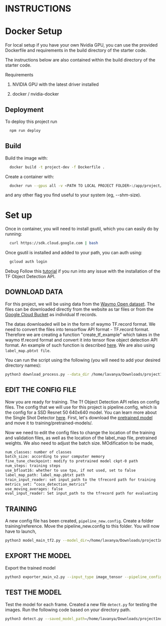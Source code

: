 
# INSTRUCTIONS

# Docker Setup

For local setup if you have your own Nvidia GPU, you can use the provided Dockerfile and requirements in the build directory of the starter code.

The instructions below are also contained within the build directory of the starter code.

Requirements

1. NVIDIA GPU with the latest driver installed

2. docker / nvidia-docker





## Deployment

To deploy this project run

```bash
  npm run deploy
```


## Build
Build the image with:


```bash
  docker build -t project-dev -f Dockerfile .

```

Create a container with:
```bash
  docker run --gpus all -v <PATH TO LOCAL PROJECT FOLDER>:/app/project/ --network=host -ti project-dev bash

```
and any other flag you find useful to your system (eg, --shm-size).

# Set up
Once in container, you will need to install gsutil, which you can easily do by running:
```bash
  curl https://sdk.cloud.google.com | bash

```
Once gsutil is installed and added to your path, you can auth using:
```bash
  gcloud auth login

```
Debug
Follow this [tutorial](https://tensorflow-object-detection-api-tutorial.readthedocs.io/en/latest/install.html#tensorflow-object-detection-api-installation)
 if you run into any issue with the installation of the TF Object Detection API.

 ## DOWNLOAD DATA
For this project, we will be using data from the [Waymo Open dataset](https://waymo.com/open/). The files can be downloaded directly from the website as tar files or from the [Google Cloud Bucket](https://console.cloud.google.com/storage/browser/waymo_open_dataset_v_1_2_0_individual_files) as individual tf records.

The datas downloaded will be in the form of waymo TF.record format. We need to convert the files into tensorflow API format - TF.record format. Therefore we are creating a function "create_tf_example" which takes in the waymo tf.record format and convert it into tensor flow object detection API format.
An example of such function is described [here](https://tensorflow-object-detection-api-tutorial.readthedocs.io/en/latest/training.html#create-tensorflow-records).
We are also using `label_map.pbtxt file`.

You can run the script using the following (you will need to add your desired directory names):
```bash
python3 download_process.py --data_dir /home/lavanya/Downloads/project1nd/processed --temp_dir /home/lavanya/Downloads/project1nd/training_data

```
## EDIT THE CONFIG FILE
Now you are ready for training. The Tf Object Detection API relies on config files. The config that we will use for this project is pipeline.config, which is the config for a SSD Resnet 50 640x640 model. You can learn more about the Single Shot Detector [here](https://arxiv.org/pdf/1512.02325.pdf).
First, let's download the [pretrained model](https://github.com/tensorflow/models/blob/master/research/object_detection/g3doc/tf2_detection_zoo.md) and move it to training/pretrained-models/.

Now we need to edit the config files to change the location of the training and validation files, as well as the location of the label_map file, pretrained weights. We also need to adjust the batch size. MOdification to be made,

```bash
num_classes: number of classes
batch_size: according to your computer memory
fine_tune_checkpoint: modify to pretrained model ckpt-0 path
num_steps: training steps
use_bfloat16: whether to use tpu, if not used, set to false
label_map_path: label_map.pbtxt path
train_input_reader: set input_path to the tfrecord path for training
metrics_set: “coco_detection_metrics”
use_moving_averages: false
eval_input_reader: Set input_path to the tfrecord path for evaluating
```
## TRAINING 
A new config file has been created, `pipeline_new.config`.
Create a folder training/reference. Move the pipeline_new.config to this folder. You will now have to launch,
```bash
python3 model_main_tf2.py --model_dir=/home/lavanya/Downloads/project1nd/training/reference/ --pipeline_config_path=/home/lavanya/Downloads/project1nd/training/reference/pipeline_new.config
```
## EXPORT THE MODEL
Export the trained model
```bash
python3 exporter_main_v2.py --input_type image_tensor --pipeline_config_path /home/lavanya/Downloads/project1nd/training/reference/pipeline_new.config --trained_checkpoint_dir /home/lavanya/Downloads/project1nd/training/reference/ ckpt-26 --output_directory /home/lavanya/Downloads/project1nd/training/reference/experiment/exported_model_26/
```
## TEST THE MODEL
Test the model for each frame.
Created a new file `detect.py` for testing the images. Run the following code based on your directory path.
```bash
python3 detect.py --saved_model_path=/home/lavanya/Downloads/project1nd/training/reference/experiment/exported_model/saved_model --test_path=/home/lavanya/Downloads/project1nd/test_image --output_path=/home/lavanya/Downloads/project1nd/output/ --min_score_thresh=.1
```



